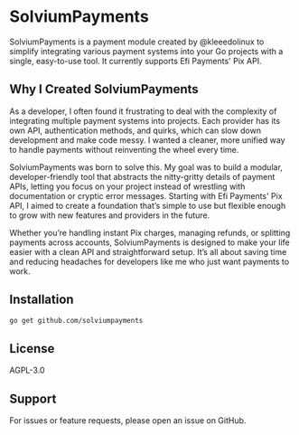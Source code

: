 # SolviumPayments

SolviumPayments is a payment module created by @kleeedolinux to simplify integrating various payment systems into your Go projects with a single, easy-to-use tool. It currently supports Efi Payments' Pix API.

## Why I Created SolviumPayments

As a developer, I often found it frustrating to deal with the complexity of integrating multiple payment systems into projects. Each provider has its own API, authentication methods, and quirks, which can slow down development and make code messy. I wanted a cleaner, more unified way to handle payments without reinventing the wheel every time.

SolviumPayments was born to solve this. My goal was to build a modular, developer-friendly tool that abstracts the nitty-gritty details of payment APIs, letting you focus on your project instead of wrestling with documentation or cryptic error messages. Starting with Efi Payments' Pix API, I aimed to create a foundation that’s simple to use but flexible enough to grow with new features and providers in the future.

Whether you’re handling instant Pix charges, managing refunds, or splitting payments across accounts, SolviumPayments is designed to make your life easier with a clean API and straightforward setup. It’s all about saving time and reducing headaches for developers like me who just want payments to work.

## Installation

```bash
go get github.com/solviumpayments
```

## License

AGPL-3.0

## Support

For issues or feature requests, please open an issue on GitHub.